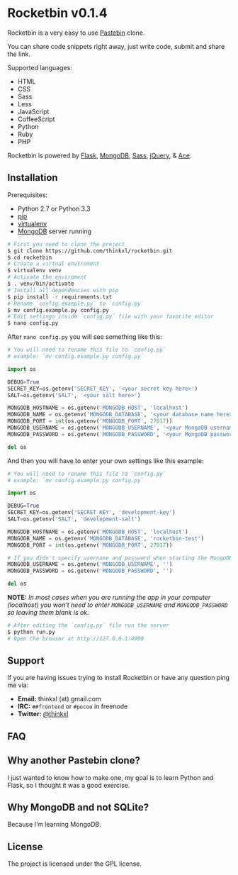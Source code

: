 Rocketbin v0.1.4
========

Rocketbin is a very easy to use [Pastebin](http://pastebin.com/) clone.

You can share code snippets right away, just write code, submit and share the link.

Supported languages:

- HTML
- CSS
- Sass
- Less
- JavaScript
- CoffeeScript
- Python
- Ruby
- PHP

Rocketbin is powered by [Flask](http://flask.pocoo.org/), [MongoDB](http://www.mongodb.org/), [Sass](http://sass-lang.com/), [jQuery](http://jquery.com/), &amp; [Ace](http://ace.c9.io/). 

Installation
------------

Prerequisites:
- Python 2.7 or Python 3.3
- [pip](https://pip.pypa.io/en/latest/installing.html)
- [virtualenv](https://virtualenv.pypa.io/en/latest/)
- [MongoDB](http://www.mongodb.org/) server running

```bash
# First you need to clone the project
$ git clone https://github.com/thinkxl/rocketbin.git
$ cd rocketbin
# Create a virtual enviroment
$ virtualenv venv
# Activate the enviroment
$ . venv/bin/activate
# Install all dependencies with pip
$ pip install -r requirements.txt
# Rename `config.example.py` to `config.py`
$ mv config.example.py config.py
# Edit settings inside `config.py` file with your favorite editor
$ nano config.py
```

After `nano config.py` you will see something like this:

```python
# You will need to rename this file to `config.py`
# example: `mv config.example.py config.py`

import os

DEBUG=True
SECRET_KEY=os.getenv('SECRET_KEY', '<your secret key here>')
SALT=os.getenv('SALT', '<your salt here>')

MONGODB_HOSTNAME = os.getenv('MONGODB_HOST', 'localhost')
MONGODB_NAME = os.getenv('MONGODB_DATABASE', '<your database name here>')
MONGODB_PORT = int(os.getenv('MONGODB_PORT', 27017))
MONGODB_USERNAME = os.getenv('MONGODB_USERNAME', '<your MongoDB username here>')
MONGODB_PASSWORD = os.getenv('MONGODB_PASSWORD', '<your MongoDB password here>')

del os
```

And then you will have to enter your own settings like this example:

```python
# You will need to rename this file to `config.py`
# example: `mv config.example.py config.py`

import os

DEBUG=True
SECRET_KEY=os.getenv('SECRET_KEY', 'development-key')
SALT=os.getenv('SALT', 'development-salt')

MONGODB_HOSTNAME = os.getenv('MONGODB_HOST', 'localhost')
MONGODB_NAME = os.getenv('MONGODB_DATABASE', 'rocketbin-test')
MONGODB_PORT = int(os.getenv('MONGODB_PORT', 27017))

# If you didn't specify username and password when starting the MongoDB server, then just leave these blank.
MONGODB_USERNAME = os.getenv('MONGODB_USERNAME', '')
MONGODB_PASSWORD = os.getenv('MONGODB_PASSWORD', '')

del os
```

**NOTE:** *In most cases when you are running the app in your computer (localhost) you won&rsquo;t need to enter `MONGODB_USERNAME` and `MONGODB_PASSWORD` so leaving them blank is ok.*

```bash
# After editing the `config.py` file run the server
$ python run.py
# Open the browser at http://127.0.0.1:4000
```

Support
-------

If you are having issues trying to install Rocketbin or have any question ping me via:

- **Email:** thinkxl (at) gmail.com
- **IRC:** `##frontend` or `#pocoo` in freenode
- **Twitter:** [@thinkxl](http://twitter.com/thinkxl)

FAQ
---

## Why another Pastebin clone?

I just wanted to know how to make one, my goal is to learn Python and Flask, so I thought it was a good exercise. 

## Why MongoDB and not SQLite?

Because I&rsquo;m learning MongoDB. 

License
-------

The project is licensed under the GPL license.
